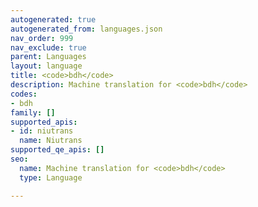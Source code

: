 ```yaml
---
autogenerated: true
autogenerated_from: languages.json
nav_order: 999
nav_exclude: true
parent: Languages
layout: language
title: <code>bdh</code>
description: Machine translation for <code>bdh</code>
codes:
- bdh
family: []
supported_apis:
- id: niutrans
  name: Niutrans
supported_qe_apis: []
seo:
  name: Machine translation for <code>bdh</code>
  type: Language

---
```


